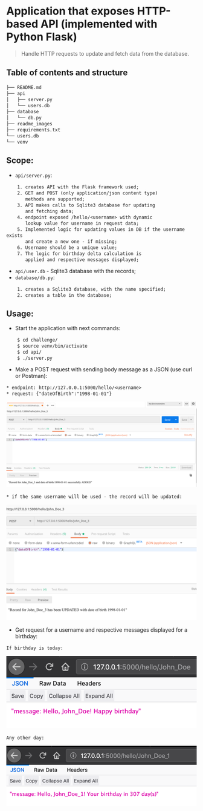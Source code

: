 # Application that exposes HTTP-based API (implemented with Python Flask)

> Handle HTTP requests to update and fetch data from the database.

## Table of contents and structure

```
├── README.md
├── api
│   ├── server.py
│   └── users.db
├── database
│   └── db.py
├── readme_images
├── requirements.txt
└── users.db
└── venv

```

## Scope:
* `api/server.py`:
```
    1. creates API with the Flask framework used;
    2. GET and POST (only application/json content type)
       methods are supported;
    3. API makes calls to Sqlite3 database for updating
       and fetching data;
    4. endpoint exposed /hello/<username> with dynamic
       lookup value for username in request data;
    5. Implemented logic for updating values in DB if the username exists
       and create a new one - if missing;
    6. Username should be a unique value;
    7. The logic for birthday delta calculation is
       applied and respective messages displayed;
```
* `api/user.db` - Sqlite3 database with the records;
* `database/db.py`:
```
    1. creates a Sqlite3 database, with the name specified;
    2. creates a table in the database;
```

## Usage:
* Start the application with next commands:

```
    $ cd challenge/
    $ source venv/bin/activate
    $ cd api/
    $ ./server.py
```

* Make a POST request with sending body message as a JSON (use curl or Postman):

```
* endpoint: http://127.0.0.1:5000/hello/<username>
* request: {"dateOfBirth":"1998-01-01"}
```
![alt text](readme_images/1.png)
```
* if the same username will be used - the record will be updated:
```
![alt text](readme_images/2.png)

* Get request for a username and respective messages displayed for a birthday:
```
If birthday is today:
```
![alt text](readme_images/3.png)

```
Any other day:
```
![alt text](readme_images/4.png)
